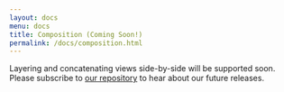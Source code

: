 ```yaml
---
layout: docs
menu: docs
title: Composition (Coming Soon!)
permalink: /docs/composition.html
---
```


Layering and concatenating views side-by-side will be supported soon.  Please subscribe to [our repository](https://github.com/vega/vega-lite) to hear about our future releases.
